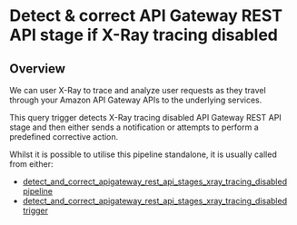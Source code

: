# Detect & correct API Gateway REST API stage if X-Ray tracing disabled

## Overview

We can user X-Ray to trace and analyze user requests as they travel through your Amazon API Gateway APIs to the underlying services.

This query trigger detects X-Ray tracing disabled API Gateway REST API stage and then either sends a notification or attempts to perform a predefined corrective action.

Whilst it is possible to utilise this pipeline standalone, it is usually called from either:
- [detect_and_correct_apigateway_rest_api_stages_xray_tracing_disabled pipeline](https://hub.flowpipe.io/mods/turbot/aws_thrifty/pipelines/aws_thrifty.pipeline.detect_and_correct_apigateway_rest_api_stages_xray_tracing_disabled)
- [detect_and_correct_apigateway_rest_api_stages_xray_tracing_disabled trigger](https://hub.flowpipe.io/mods/turbot/aws_thrifty/triggers/aws_thrifty.trigger.query.detect_and_correct_apigateway_rest_api_stages_xray_tracing_disabled)